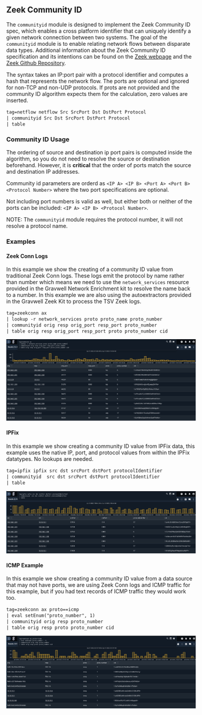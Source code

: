 ## Zeek Community ID

The `communityid` module is designed to implement the Zeek Community ID spec, which enables a cross platform identifier that can uniquely identify a given network connection between two systems.  The goal of the `communityid` module is to enable relating network flows between disparate data types.  Additional information about the Zeek Community ID specification and its intentions can be found on the [Zeek webpage](https://zeek.org/2019/07/31/an-update-on-community-id/) and the [Zeek Github Repository](https://github.com/corelight/zeek-community-id).


The syntax takes an IP:port pair with a protocol identifier and computes a hash that represents the network flow.  The ports are optional and ignored for non-TCP and non-UDP protocols.  If prots are not provided and the community ID algorithm expects them for the calculation, zero values are inserted.


```
tag=netflow netflow Src SrcPort Dst DstPort Protocol
| communityid Src Dst SrcPort DstPort Protocol
| table
```

### Community ID Usage

The ordering of source and destination ip port pairs is computed inside the algorithm, so you do not need to resolve the source or destination beforehand.  However, it is **critical** that the order of ports match the source and destination IP addresses.

Community id parameters are orderd as `<IP A> <IP B> <Port A> <Port B> <Protocol Number>` where the two port specifications are optional.

Not including port numbers is valid as well, but either both or neither of the ports can be included: `<IP A> <IP B> <Protocol Number>`.

NOTE: The `communityid` module requires the protocol number, it will not resolve a protocol name.

### Examples


#### Zeek Conn Logs

In this example we show the creating of a community ID value from traditional Zeek Conn logs.  These logs emit the protocol by name rather than number which means we need to use the `network_services` resource provided in the Gravwell Network Enrichment kit to resolve the name back to a number.  In this example we are also using the autoextractors provided in the Gravwell Zeek Kit to process the TSV Zeek logs.

```
tag=zeekconn ax
| lookup -r network_services proto proto_name proto_number
| communityid orig resp orig_port resp_port proto_number
| table orig resp orig_port resp_port proto proto_number cid
```

![](zeekExample.png)

#### IPFix

In this example we show creating a community ID value from IPFix data, this example uses the native IP, port, and protocol values from within the IPFix datatypes.  No lookups are needed.

```
tag=ipfix ipfix src dst srcPort dstPort protocolIdentifier
| communityid  src dst srcPort dstPort protocolIdentifier
| table
```

![](ipfixExample.png)

#### ICMP Example

In this example we show creating a community ID value from a data source that may not have ports, we are using Zeek Conn logs and ICMP traffic for this example, but if you had text records of ICMP traffic they would work too.


```
tag=zeekconn ax proto==icmp
| eval setEnum("proto_number", 1)
| communityid orig resp proto_number
| table orig resp proto proto_number cid
```

![](icmpExample.png)
